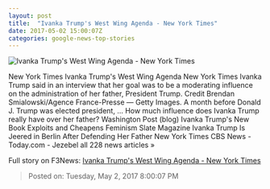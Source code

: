 ```yaml
---
layout: post
title:  "Ivanka Trump's West Wing Agenda - New York Times"
date: 2017-05-02 15:00:07Z
categories: google-news-top-stories
---
```


![Ivanka Trump's West Wing Agenda - New York Times](https://static01.nyt.com/images/2017/05/03/us/03Ivanka1/02Ivanka1-facebookJumbo.jpg)

New York Times Ivanka Trump's West Wing Agenda New York Times Ivanka Trump said in an interview that her goal was to be a moderating influence on the administration of her father, President Trump. Credit Brendan Smialowski/Agence France-Presse — Getty Images. A month before Donald J. Trump was elected president, ... How much influence does Ivanka Trump really have over her father? Washington Post (blog) Ivanka Trump's New Book Exploits and Cheapens Feminism Slate Magazine Ivanka Trump Is Jeered in Berlin After Defending Her Father New York Times CBS News - Today.com - Jezebel all 228 news articles »


Full story on F3News: [Ivanka Trump's West Wing Agenda - New York Times](http://www.f3nws.com/n/VdSAUE)

> Posted on: Tuesday, May 2, 2017 8:00:07 PM
